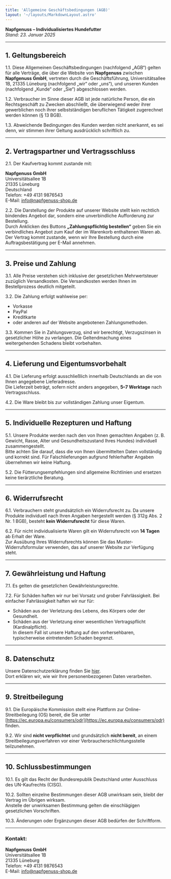 ```yaml
---
title: 'Allgemeine Geschäftsbedingungen (AGB)'
layout: '~/layouts/MarkdownLayout.astro'
---
```


**Napfgenuss – Individualisiertes Hundefutter**  
*Stand: 23. Januar 2025*

---

## 1. Geltungsbereich

1.1. Diese Allgemeinen Geschäftsbedingungen (nachfolgend „AGB“) gelten für alle Verträge, die über die Website von **Napfgenuss** zwischen **Napfgenuss GmbH**, vertreten durch die Geschäftsführung, Universitätsallee 1B, 21335 Lüneburg (nachfolgend „wir“ oder „uns“), und unseren Kunden (nachfolgend „Kunde“ oder „Sie“) abgeschlossen werden.

1.2. Verbraucher im Sinne dieser AGB ist jede natürliche Person, die ein Rechtsgeschäft zu Zwecken abschließt, die überwiegend weder ihrer gewerblichen noch ihrer selbstständigen beruflichen Tätigkeit zugerechnet werden können (§ 13 BGB).

1.3. Abweichende Bedingungen des Kunden werden nicht anerkannt, es sei denn, wir stimmen ihrer Geltung ausdrücklich schriftlich zu.

---

## 2. Vertragspartner und Vertragsschluss

2.1. Der Kaufvertrag kommt zustande mit:

**Napfgenuss GmbH**  
Universitätsallee 1B  
21335 Lüneburg  
Deutschland  
Telefon: +49 4131 9876543  
E-Mail: info@napfgenuss-shop.de  

2.2. Die Darstellung der Produkte auf unserer Website stellt kein rechtlich bindendes Angebot dar, sondern eine unverbindliche Aufforderung zur Bestellung.  
Durch Anklicken des Buttons **„Zahlungspflichtig bestellen“** geben Sie ein verbindliches Angebot zum Kauf der im Warenkorb enthaltenen Waren ab.  
Der Vertrag kommt zustande, wenn wir Ihre Bestellung durch eine Auftragsbestätigung per E-Mail annehmen.

---

## 3. Preise und Zahlung

3.1. Alle Preise verstehen sich inklusive der gesetzlichen Mehrwertsteuer zuzüglich Versandkosten. Die Versandkosten werden Ihnen im Bestellprozess deutlich mitgeteilt.

3.2. Die Zahlung erfolgt wahlweise per:  
- Vorkasse  
- PayPal  
- Kreditkarte  
- oder anderen auf der Website angebotenen Zahlungsmethoden.

3.3. Kommen Sie in Zahlungsverzug, sind wir berechtigt, Verzugszinsen in gesetzlicher Höhe zu verlangen. Die Geltendmachung eines weitergehenden Schadens bleibt vorbehalten.

---

## 4. Lieferung und Eigentumsvorbehalt

4.1. Die Lieferung erfolgt ausschließlich innerhalb Deutschlands an die von Ihnen angegebene Lieferadresse.  
Die Lieferzeit beträgt, sofern nicht anders angegeben, **5–7 Werktage** nach Vertragsschluss.

4.2. Die Ware bleibt bis zur vollständigen Zahlung unser Eigentum.

---

## 5. Individuelle Rezepturen und Haftung

5.1. Unsere Produkte werden nach den von Ihnen gemachten Angaben (z. B. Gewicht, Rasse, Alter und Gesundheitszustand Ihres Hundes) individuell zusammengestellt.  
Bitte achten Sie darauf, dass die von Ihnen übermittelten Daten vollständig und korrekt sind. Für Falschlieferungen aufgrund fehlerhafter Angaben übernehmen wir keine Haftung.

5.2. Die Fütterungsempfehlungen sind allgemeine Richtlinien und ersetzen keine tierärztliche Beratung.

---

## 6. Widerrufsrecht

6.1. Verbrauchern steht grundsätzlich ein Widerrufsrecht zu. Da unsere Produkte individuell nach Ihren Angaben hergestellt werden (§ 312g Abs. 2 Nr. 1 BGB), besteht **kein Widerrufsrecht** für diese Waren.

6.2. Für nicht individualisierte Waren gilt ein Widerrufsrecht von **14 Tagen** ab Erhalt der Ware.  
Zur Ausübung Ihres Widerrufsrechts können Sie das Muster-Widerrufsformular verwenden, das auf unserer Website zur Verfügung steht.

---

## 7. Gewährleistung und Haftung

7.1. Es gelten die gesetzlichen Gewährleistungsrechte.

7.2. Für Schäden haften wir nur bei Vorsatz und grober Fahrlässigkeit. Bei einfacher Fahrlässigkeit haften wir nur für:  
- Schäden aus der Verletzung des Lebens, des Körpers oder der Gesundheit.  
- Schäden aus der Verletzung einer wesentlichen Vertragspflicht (Kardinalpflicht).  
In diesem Fall ist unsere Haftung auf den vorhersehbaren, typischerweise eintretenden Schaden begrenzt.

---

## 8. Datenschutz

Unsere Datenschutzerklärung finden Sie [hier](https://napfgenuss-shop.de/datenschutz).  
Dort erklären wir, wie wir Ihre personenbezogenen Daten verarbeiten.

---

## 9. Streitbeilegung

9.1. Die Europäische Kommission stellt eine Plattform zur Online-Streitbeilegung (OS) bereit, die Sie unter [https://ec.europa.eu/consumers/odr](https://ec.europa.eu/consumers/odr) finden.

9.2. Wir sind **nicht verpflichtet** und grundsätzlich **nicht bereit**, an einem Streitbeilegungsverfahren vor einer Verbraucherschlichtungsstelle teilzunehmen.

---

## 10. Schlussbestimmungen

10.1. Es gilt das Recht der Bundesrepublik Deutschland unter Ausschluss des UN-Kaufrechts (CISG).

10.2. Sollten einzelne Bestimmungen dieser AGB unwirksam sein, bleibt der Vertrag im Übrigen wirksam.  
Anstelle der unwirksamen Bestimmung gelten die einschlägigen gesetzlichen Vorschriften.

10.3. Änderungen oder Ergänzungen dieser AGB bedürfen der Schriftform.

---

### **Kontakt:**  
**Napfgenuss GmbH**  
Universitätsallee 1B  
21335 Lüneburg  
Telefon: +49 4131 9876543  
E-Mail: info@napfgenuss-shop.de